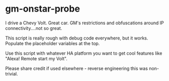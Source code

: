 # gm-onstar-probe

I drive a Chevy Volt. Great car. GM's restrictions and obfuscations around IP connectivity....not so great.

This script is really rough with debug code everywhere, but it works. Populate the placeholder variables at the top. 

Use this script with whatever HA platform you want to get cool features like "Alexa! Remote start my Volt". 

Please share credit if used elsewhere - reverse engineering this was non-trivial. 

